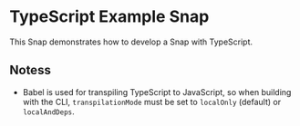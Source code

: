# TypeScript Example Snap

This Snap demonstrates how to develop a Snap with TypeScript.

## Notess

- Babel is used for transpiling TypeScript to JavaScript, so when building with the CLI,
  `transpilationMode` must be set to `localOnly` (default) or `localAndDeps`.
